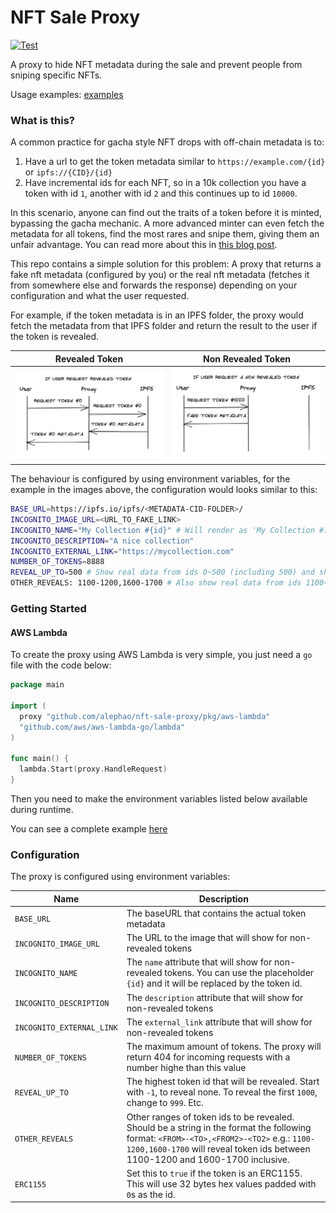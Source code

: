 # NFT Sale Proxy
[![Test](https://github.com/alephao/nft-sale-proxy/actions/workflows/test.yml/badge.svg)](https://github.com/alephao/nft-sale-proxy/actions/workflows/test.yml)

A proxy to hide NFT metadata during the sale and prevent people from sniping specific NFTs.

Usage examples: [examples](examples)

### What is this?

A common practice for gacha style NFT drops with off-chain metadata is to:

1. Have a url to get the token metadata similar to `https://example.com/{id}` or `ipfs://{CID}/{id}`
2. Have incremental ids for each NFT, so in a 10k collection you have a token with id `1`, another with id `2` and this continues up to id `10000`.

In this scenario, anyone can find out the traits of a token before it is minted, bypassing the gacha mechanic. A more advanced minter can even fetch the metadata for all tokens, find the most rares and snipe them, giving them an unfair advantage. You can read more about this in [this blog post](https://www.paradigm.xyz/2021/10/a-guide-to-designing-effective-nft-launches/).

This repo contains a simple solution for this problem: A proxy that returns a fake nft metadata (configured by you) or the real nft metadata (fetches it from somewhere else and forwards the response) depending on your configuration and what the user requested.

For example, if the token metadata is in an IPFS folder, the proxy would fetch the metadata from that IPFS folder and return the result to the user if the token is revealed.

| Revealed Token | Non Revealed Token |
|-|-|
|![Real Metadata](img/real.png)|![Fake Metadata](img/fake.png)|

The behaviour is configured by using environment variables, for the example in the images above, the configuration would looks similar to this:

```bash
BASE_URL=https://ipfs.io/ipfs/<METADATA-CID-FOLDER>/
INCOGNITO_IMAGE_URL=<URL_TO_FAKE_LINK>
INCOGNITO_NAME="My Collection #{id}" # Will render as 'My Collection #123' for example
INCOGNITO_DESCRIPTION="A nice collection"
INCOGNITO_EXTERNAL_LINK="https://mycollection.com"
NUMBER_OF_TOKENS=8888
REVEAL_UP_TO=500 # Show real data from ids 0~500 (including 500) and show fake metadata from ids 501+
OTHER_REVEALS: 1100-1200,1600-1700 # Also show real data from ids 1100~1200, 1600~1700
```

### Getting Started

#### AWS Lambda

To create the proxy using AWS Lambda is very simple, you just need a `go` file with the code below:

```go
package main

import (
  proxy "github.com/alephao/nft-sale-proxy/pkg/aws-lambda"
  "github.com/aws/aws-lambda-go/lambda"
)

func main() {
  lambda.Start(proxy.HandleRequest)
}
```

Then you need to make the environment variables listed below available during runtime.

You can see a complete example [here](examples/serverless-aws)

### Configuration

The proxy is configured using environment variables:

| Name | Description |
|-|-|
| `BASE_URL` | The baseURL that contains the actual token metadata |
| `INCOGNITO_IMAGE_URL` | The URL to the image that will show for non-revealed tokens |
| `INCOGNITO_NAME` | The `name` attribute that will show for non-revealed tokens. You can use the placeholder `{id}` and it will be replaced by the token id. |
| `INCOGNITO_DESCRIPTION` | The `description` attribute that will show for non-revealed tokens |
| `INCOGNITO_EXTERNAL_LINK` | The `external_link` attribute that will show for non-revealed tokens |
| `NUMBER_OF_TOKENS` | The maximum amount of tokens. The proxy will return 404 for incoming requests with a number highe than this value |
| `REVEAL_UP_TO` | The highest token id that will be revealed. Start with `-1`, to reveal none. To reveal the first `1000`, change to `999`. Etc. |
| `OTHER_REVEALS` | Other ranges of token ids to be revealed. Should be a string in the format the following format: `<FROM>-<TO>,<FROM2>-<TO2>` e.g.: `1100-1200,1600-1700` will reveal token ids between 1100-1200 and 1600-1700 inclusive. |
| `ERC1155` | Set this to `true` if the token is an ERC1155. This will use 32 bytes hex values padded with `0`s as the id. |